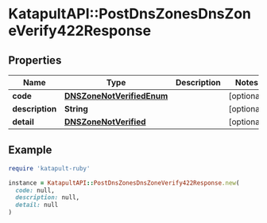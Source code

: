 # KatapultAPI::PostDnsZonesDnsZoneVerify422Response

## Properties

| Name | Type | Description | Notes |
| ---- | ---- | ----------- | ----- |
| **code** | [**DNSZoneNotVerifiedEnum**](DNSZoneNotVerifiedEnum.md) |  | [optional] |
| **description** | **String** |  | [optional] |
| **detail** | [**DNSZoneNotVerified**](DNSZoneNotVerified.md) |  | [optional] |

## Example

```ruby
require 'katapult-ruby'

instance = KatapultAPI::PostDnsZonesDnsZoneVerify422Response.new(
  code: null,
  description: null,
  detail: null
)
```

